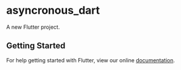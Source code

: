 # asyncronous_dart

A new Flutter project.

## Getting Started

For help getting started with Flutter, view our online
[documentation](https://flutter.io/).
